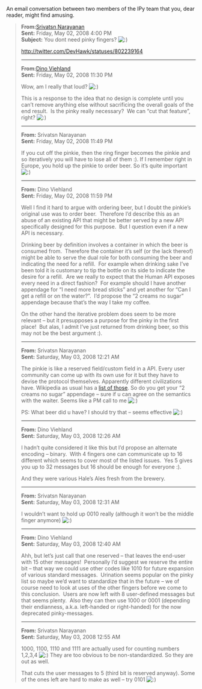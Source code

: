 An email conversation between two members of the IPy team that you, dear
reader, might find amusing.

> **From:**[Srivatsn Narayanan](http://blogs.msdn.com/Srivatsn/)\
> **Sent:** Friday, May 02, 2008 4:00 PM\
> **Subject:** You dont need pinky fingers?
> ![:)](http://devhawk.net/wp-includes/images/smilies/icon_smile.gif)
>
> <http://twitter.com/DevHawk/statuses/802239164>
>
> ------------------------------------------------------------------------
>
> **From:**[Dino Viehland](http://blogs.msdn.com/dinoviehland/)\
> **Sent:** Friday, May 02, 2008 11:30 PM
>
> Wow, am I really that loud?
> ![:)](http://devhawk.net/wp-includes/images/smilies/icon_smile.gif)
>
> This is a response to the idea that no design is complete until you
> can’t remove anything else without sacrificing the overall goals of
> the end result.  Is the pinky really necessary?  We can “cut that
> feature”, right?
> ![:)](http://devhawk.net/wp-includes/images/smilies/icon_smile.gif)
>
> ------------------------------------------------------------------------
>
> **From:** Srivatsn Narayanan\
> **Sent:** Friday, May 02, 2008 11:49 PM
>
> If you cut off the pinkie, then the ring finger becomes the pinkie and
> so iteratively you will have to lose all of them :). If I remember
> right in Europe, you hold up the pinkie to order beer. So it’s quite
> important
> ![:)](http://devhawk.net/wp-includes/images/smilies/icon_smile.gif)
>
> ------------------------------------------------------------------------
>
> **From:** Dino Viehland\
> **Sent:** Friday, May 02, 2008 11:59 PM
>
> Well I find it hard to argue with ordering beer, but I doubt the
> pinkie’s original use was to order beer.  Therefore I’d describe this
> as an abuse of an existing API that might be better served by a new
> API specifically designed for this purpose.  But I question even if a
> new API is necessary. 
>
> Drinking beer by definition involves a container in which the beer is
> consumed from.  Therefore the container it’s self (or the lack
> thereof) might be able to serve the dual role for both consuming the
> beer and indicating the need for a refill.  For example when drinking
> sake I’ve been told it is customary to tip the bottle on its side to
> indicate the desire for a refill.  Are we really to expect that the
> Human API exposes every need in a direct fashion?  For example should
> I have another appendage for “I need more bread sticks” and yet
> another for “Can I get a refill or on the water?”.  I’d propose the “2
> creams no sugar” appendage because that’s the way I take my coffee.
>
> On the other hand the iterative problem does seem to be more relevant
> – but it presupposes a purpose for the pinky in the first place!  But
> alas, I admit I’ve just returned from drinking beer, so this may not
> be the best argument :).
>
> ------------------------------------------------------------------------
>
> **From:** Srivatsn Narayanan\
> **Sent:** Saturday, May 03, 2008 12:21 AM
>
> The pinkie is like a reserved field/custom field in a API. Every user
> community can come up with its own use for it but they have to devise
> the protocol themselves. Apparently different civilizations have.
> Wikipedia as usual has a [list of
> those](http://en.wikipedia.org/wiki/Little_finger#Cultural_significance).
> So do you get your “2 creams no sugar” appendage – sure if u can agree
> on the semantics with the waiter. Seems like a PM call to me
> ![:)](http://devhawk.net/wp-includes/images/smilies/icon_smile.gif)
>
> PS: What beer did u have? I should try that – seems effective
> ![:)](http://devhawk.net/wp-includes/images/smilies/icon_smile.gif)
>
> ------------------------------------------------------------------------
>
> **From:** Dino Viehland\
> **Sent:** Saturday, May 03, 2008 12:26 AM
>
> I hadn’t quite considered it like this but I’d propose an alternate
> encoding – binary.  With 4 fingers one can communicate up to 16
> different which seems to cover most of the listed issues.  Yes 5 gives
> you up to 32 messages but 16 should be enough for everyone :).
>
> And they were various Hale’s Ales fresh from the brewery.
>
> ------------------------------------------------------------------------
>
> **From:** Srivatsn Narayanan\
> **Sent:** Saturday, May 03, 2008 12:31 AM
>
> I wouldn’t want to hold up 0010 really (although it won’t be the
> middle finger anymore)
> ![:)](http://devhawk.net/wp-includes/images/smilies/icon_smile.gif)
>
> ------------------------------------------------------------------------
>
> **From:** Dino Viehland\
> **Sent:** Saturday, May 03, 2008 12:40 AM
>
> Ahh, but let’s just call that one reserved – that leaves the end-user
> with 15 other messages!  Personally I’d suggest we reserve the entire
> bit – that way we could use other codes like 1010 for future expansion
> of various standard messages.  Urination seems popular on the pinky
> list so maybe we’d want to standardize that in the future – we of
> course need to look at uses of the other fingers before we come to
> this conclusion.  Users are now left with 8 user-defined messages but
> that seems plenty.  Also they can then use 1000 or 0001 (depending
> their endianness, a.k.a. left-handed or right-handed) for the now
> deprecated pinky-messages.
>
> ------------------------------------------------------------------------
>
> **From:** Srivatsn Narayanan\
> **Sent:** Saturday, May 03, 2008 12:55 AM
>
> 1000, 1100, 1110 and 1111 are actually used for counting numbers
> 1,2,3,4
> ![:)](http://devhawk.net/wp-includes/images/smilies/icon_smile.gif)
> They are too obvious to be non-standardized. So they are out as well.
>
> That cuts the user messages to 5 (third bit is reserved anyway). Some
> of the ones left are hard to make as well – try 0101
> ![:)](http://devhawk.net/wp-includes/images/smilies/icon_smile.gif)
